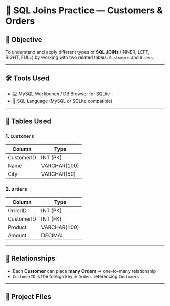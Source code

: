 # 🔗 SQL Joins Practice — Customers & Orders

## 🎯 Objective
To understand and apply different types of **SQL JOINs** (INNER, LEFT, RIGHT, FULL) by working with two related tables: `Customers` and `Orders`.

---

## 🛠 Tools Used
- 💻 MySQL Workbench / DB Browser for SQLite
- 💾 SQL Language (MySQL or SQLite compatible)

---

## 🧱 Tables Used

### 1. `Customers`
| Column     | Type         |
|------------|--------------|
| CustomerID | INT (PK)     |
| Name       | VARCHAR(100) |
| City       | VARCHAR(50)  |

### 2. `Orders`
| Column     | Type         |
|------------|--------------|
| OrderID    | INT (PK)     |
| CustomerID | INT (FK)     |
| Product    | VARCHAR(100) |
| Amount     | DECIMAL      |

---

## 🔗 Relationships

- Each **Customer** can place **many Orders** → one-to-many relationship
- `CustomerID` is the foreign key in `Orders` referencing `Customers`

---

## 📂 Project Files

